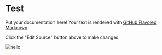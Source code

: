 # Test

Put your documentation here! Your text is rendered with [GitHub Flavored Markdown](https://help.github.com/articles/github-flavored-markdown).

Click the "Edit Source" button above to make changes.


![hello](https://upload.wikimedia.org/wikipedia/commons/thumb/1/11/Test-Logo.svg/1200px-Test-Logo.svg.png)
